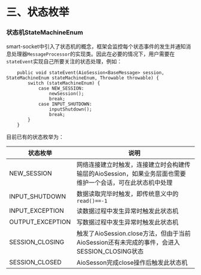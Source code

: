 三、状态枚举
===

### 状态机StateMachineEnum
smart-socket中引入了状态机的概念，框架会监控每个状态事件的发生并通知消息处理器`MessageProcessor`的实现类。因此在必要的情况下，用户需要在`stateEvent`实现自己所要关注的状态处理，例如：
```
    public void stateEvent(AioSession<BaseMessage> session, StateMachineEnum stateMachineEnum, Throwable throwable) {
        switch (stateMachineEnum) {
            case NEW_SESSION:
                newSession();
                break;
            case INPUT_SHUTDOWN:
                inputShutdown();
                break;
        }
    }
```
目前已有的状态枚举为：
 
| 状态枚举|说明|
|---|---|
|NEW_SESSION|网络连接建立时触发，连接建立时会构建传输层的AioSession，如果业务层面也需要维护一个会话，可在此状态机中处理|
|INPUT_SHUTDOWN|数据读取完毕时触发，即传统意义中的`read()==-1`|
|INPUT_EXCEPTION|读数据过程中发生异常时触发此状态机|
|OUTPUT_EXCEPTION|写数据过程中发生异常时触发此状态机|
|SESSION_CLOSING|触发了AioSession.close方法，但由于当前AioSession还有未完成的事件，会进入SESSION_CLOSING状态|
|SESSION_CLOSED|AioSesson完成close操作后触发此状态机|



